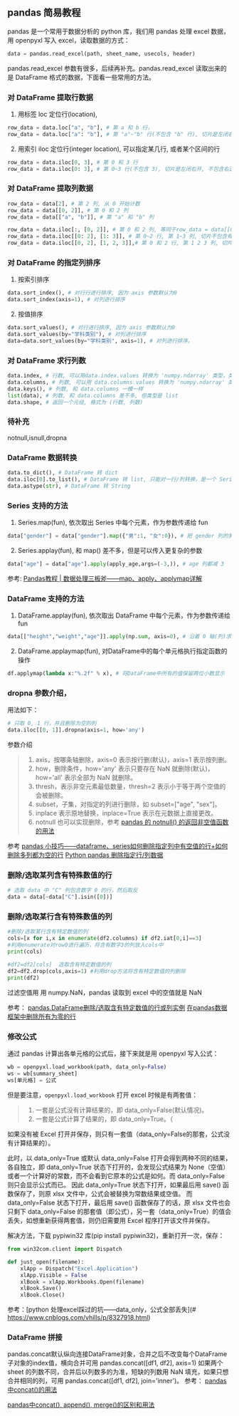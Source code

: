 
## pandas 简易教程
pandas 是一个常用于数据分析的 python 库，我们用 pandas 处理 excel 数据，用 openpyxl 写入 excel，读取数据的方式：
```python
data = pandas.read_excel(path, sheet_name, usecols, header)
```

pandas.read_excel 参数有很多，后续再补充。pandas.read_excel 读取出来的是 DataFrame 格式的数据，下面看一些常用的方法。

### 对 DataFrame 提取行数据
1. 用标签 loc 定位行(location), 
```python
row_data = data.loc["a", "b"], # 第 a 和 b 行，
row_data = data.loc["a": "b"], # 第 "a"~"b" 行(不包含 "b" 行), 切片是左闭右开, 不包含右边界。
```

2. 用索引 iloc 定位行(integer location), 可以指定某几行, 或者某个区间的行
```python
row_data = data.iloc[0, 3], # 第 0 和 3 行
row_data = data.iloc[0: 3], # 第 0~3 行(不包含 3), 切片是左闭右开, 不包含右边界。
```


### 对 DataFrame 提取列数据
```python
row_data = data[2], # 第 2 列, 从 0 开始计数
row_data = data[[0, 2]], # 第 0 和 2 列
row_data = data[["a", "b"]], # 第 "a" 和 "b" 列

row_data = data.iloc[:, [0, 2]], # 第 0 和 2 列, 等同于row_data = data[[0, 2]], 第一个参数:代表所有行
row_data = data.iloc[[0: 2], [1: 3]], # 第 0~2 行, 第 1~3 列, 切片不包含有边界。
row_data = data.iloc[[0, 2], [1, 2, 3]],# 第 0 和 2 行, 第 1 2 3 列, 切片代表第 0~2 行(不包含 2)。
```


### 对 DataFrame 的指定列排序
1. 按索引排序
```python
data.sort_index(), # 对行行进行排序, 因为 axis 参数默认为0
data.sort_index(axis=1), # 对列进行排序
```


2. 按值排序
```python
data.sort_values(), # 对行进行排序, 因为 axis 参数默认为0
data.sort_values(by="学科类别"), # 对列进行排序
data=data.sort_values(by="学科类别", axis=1), # 对列进行排序。
```


### 对 DataFrame 求行列数
```python
data.index, # 行数, 可以用data.index.values 转换为 'numpy.ndarray' 类型，类似 list
data.columns, # 列数, 可以用 data.columns.values 转换为 'numpy.ndarray' 类型，类似 list
data.keys(), # 列数, 和 data.columns 一模一样
list(data), # 列数, 和 data.columns 差不多, 但类型是 list
data.shape, # 返回一个元组, 格式为 (行数, 列数)
```


### 待补充
notnull,isnull,dropna


### DataFrame 数据转换
```python
data.to_dict(), # DataFrame 转 dict 
data.iloc[0].to_list(), # DataFrame 转 list, 只能对一行/列转换，是一个 Series 类型
data.astype(str), # DataFrame 转 String 
```



### Series 支持的方法
1. Series.map(fun), 依次取出 Series 中每个元素，作为参数传递给 fun
```python
data["gender"] = data["gender"].map({"男":1, "女":0}), # 把 gender 列的男替换为1，女替换为0，
```

2. Series.applay(fun), 和 map() 差不多，但是可以传入更复杂的参数
```python
data["age"] = data["age"].apply(apply_age,args=(-3,)), # age 列都减 3
```


参考: [Pandas教程 | 数据处理三板斧——map、apply、applymap详解](https://zhuanlan.zhihu.com/p/100064394)

### DataFrame 支持的方法
1. DataFrame.applay(fun), 依次取出 DataFrame 中每个元素，作为参数传递给 fun
```python
data[["height","weight","age"]].apply(np.sum, axis=0), # 沿着 0 轴(列)求和
```

2. DataFrame.applaymap(fun), 对DataFrame中的每个单元格执行指定函数的操作
```python
df.applymap(lambda x:"%.2f" % x), # 将DataFrame中所有的值保留两位小数显示
```



### dropna 参数介绍，
用法如下：
```python
# 只取 0, 1 行，并且删除为空的列
data.iloc[[0, 1]].dropna(axis=1, how='any')
```

参数介绍
> 1. axis，按哪条轴删除，axis=0 表示按行删(默认)，axis=1 表示按列删。
> 2. how，删除条件，how='any' 表示只要存在 NaN 就删除(默认)，how='all' 表示全部为 NaN 就删除。
> 3. thresh，表示非空元素最低数量，thresh=2 表示小于等于两个空值的会被删除。
> 4. subset，子集，对指定的列进行删除，如 subset=["age", "sex"]。
> 5. inplace 表示原地替换，inplace=True 表示在元数据上直接更改。
> 6. notnull 也可以实现删除，参考 [pandas 的 notnull() 的返回非空值函数的用法](https://www.cnblogs.com/cgmcoding/p/13498229.html)


参考
[pandas 小技巧——dataframe、series如何删除指定列中有空值的行+如何删除多列都为空的行](https://blog.csdn.net/lanyuelvyun/article/details/111992087)
[Python pandas 删除指定行/列数据](https://blog.csdn.net/p1306252/article/details/114890550)

### 删除/选取某列含有特殊数值的行

```python
# 选取 data 中 "C" 列包含数字 0 的行，然后取反
data = data[~data["C"].isin([0])]
```

### 删除/选取某行含有特殊数值的列

```python
#删除/选取某行含有特定数值的列
cols=[x for i,x in enumerate(df2.columns) if df2.iat[0,i]==3]
#利用enumerate对row0进行遍历，将含有数字3的列放入cols中
print(cols)
  
#df2=df2[cols]  选取含有特定数值的列
df2=df2.drop(cols,axis=1) #利用drop方法将含有特定数值的列删除
print(df2)
```

过滤空值用 用 numpy.NaN，pandas 读取到 excel 中的空值就是 NaN

参考：
[pandas.DataFrame删除/选取含有特定数值的行或列实例](https://www.jb51.net/article/150302.htm)
[在pandas数据框架中删除所有为零的行](https://www.cnpython.com/qa/26220)


### 修改公式

通过 pandas 计算出各单元格的公式后，接下来就是用 openpyxl 写入公式：
```python
wb = openpyxl.load_workbook(path, data_only=False)
ws = wb[summary_sheet]
ws[单元格] = 公式
```


但是要注意，`openpyxl.load_workbook` 打开 excel 时候是有两套值：
> 1. 一套是公式没有计算结果的，即 data_only=False(默认情况)。
> 2. 一套是公式计算了结果的，即 data_only=True。（

如果没有被 Excel 打开并保存，则只有一套值（data_only=False的那套，公式没有计算结果的）。

此时，以 data_only=True 或默认 data_only=False 打开会得到两种不同的结果，各自独立，即 data_only=True 状态下打开的，会发现公式结果为 None（空值）或者一个计算好的常数，而不会看到它原本的公式是如何。而 data_only=False 则只会显示公式而已。
因此 data_only=True 状态下打开，如果最后用 save() 函数保存了，则原 xlsx 文件中，公式会被替换为常数结果或空值。
而 data_only=False 状态下打开，最后用 save() 函数保存了的话，原 xlsx 文件也会只剩下 data_only=False 的那套值（即公式），另一套（data_only=True）的值会丢失，如想重新获得两套值，则仍旧需要用 Excel 程序打开该文件并保存。

解决方法，下载 pypiwin32 库(pip install pypiwin32)，重新打开一次，保存：
```python
from win32com.client import Dispatch

def just_open(filename):
    xlApp = Dispatch("Excel.Application")
    xlApp.Visible = False
    xlBook = xlApp.Workbooks.Open(filename)
    xlBook.Save()
    xlBook.Close()
```


参考：[python 处理excel踩过的坑——data_only，公式全部丢失](# https://www.cnblogs.com/vhills/p/8327918.html)


### DataFrame 拼接
pandas.concat默认纵向连接DataFrame对象，合并之后不改变每个DataFrame子对象的index值，横向合并可用 pandas.concat([df1, df2], axis=1)
如果两个 sheet 的列数不同，合并后以列数多的为准，短缺的列数用 NaN 填充，如果只想合并相同的列，可用 pandas.concat([df1, df2], join='inner')。
参考： [pandas中concat()的用法](https://zhuanlan.zhihu.com/p/69224745)

[pandas中concat(), append(), merge()的区别和用法](https://zhuanlan.zhihu.com/p/70438557)